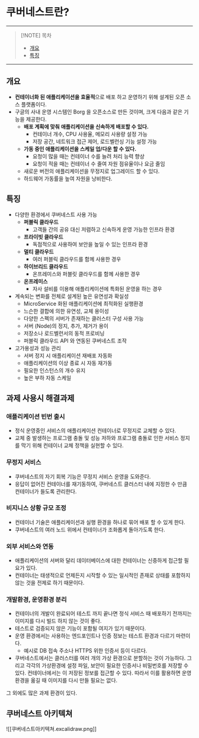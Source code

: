 
# 쿠버네스트란?
---

> [!NOTE] 목차
> - [개요](#개요)
> - [특징](#특징)

---

## 개요
- **컨테이너화 된 애플리케이션을 효율적**으로 배포 하고 운영하기 위해 설계된 오픈 소스 플랫폼이다.
- 구글의 사내 운영 시스템인 Borg 을 오픈소스로 만든 것이며, 크게 다음과 같은 기능을 제공한다.
	- **배포 계획에 맞춰 애플리케이션을 신속하게 배포할 수 있다.**
		- 컨테이너 개수, CPU 사용율, 메모리 사용량 설정 가능
		- 저장 공간, 네트워크 접근 제어, 로드벨런싱 기능 설정 가능
	- **가동 중인 애플리케이션을 스케일 업/다운 할 수 있다.**
		- 요청이 많을 때는 컨테이너 수를 늘려 처리 능력 향상
		- 요청이 적을 때는 컨테이너 수 줄여 자원 점유율이나 요금 줄임
	- 새로운 버전의 애플리케이션을 무정지로 업그레이드 할 수 있다.
	- 하드웨어 가동률을 높여 자원을 낭비한다.


## 특징
- 다양한 환경에서 쿠버네스트 사용 가능
	- **퍼블릭 클라우드**
		- 고객들 간의 공유 대신 저렴하고 신속하게 운영 가능한 인프라 환경
	- **프라이빗 클라우드**
		- 독점적으로 사용하여 보안을 높일 수 있는 인프라 환경
	- **멀티 클라우드**
		- 여러 퍼블릭 클라우드를 함께 사용한 경우
	- **하이브리드 클라우드**
		- 온프레미스와 퍼블릿 클라우드를 함께 사용한 경우
	- **온프레미스**
		- 자사 설비를 이용해 애플리케이션에 특화된 운영을 하는 경우
- 계속되는 변화를 전체로 설계된 높은 유연성과 확실성
	- MicroService 화된 애플리케이션에 최적화된 실행환경
	- 느슨한 결합에 의한 유연성, 교체 용이성
	- 다양한 스펙의 서버가 존재하는 클러스터 구성 사용 가능
	- 서버 (Node)의 정지, 추가, 제거가 용이
	- 저장소나 로드벨런서의 동적 프로비닝
	- 퍼블릭 클라우드 API 와 연동된 쿠버네스트 조작
- 고가용성과 성능 관리
	- 서버 정지 시 애플리케이션 재배포 자동화
	- 애플리케이션의 이상 종료 시 자동 재가동
	- 필요한 인스턴스의 개수 유지
	- 높은 부하 자동 스케일

## 과제 사용시 해결과제 
### 애플리케이션 빈번 출시
- 정식 운영중인 서비스의 애플리케이션 컨테이너로 무정지로 교체할 수 있다.
- 교체 중 발생하는 프로그램 충돌 및 성능 저하와 프로그램 충돌로 인한 서비스 정지를 막기 위해 컨테이너 교체 정책을 실현할 수 있다. 
### 무정지 서비스
- 쿠버네스트의 자기 회복 기능은 무정지 서비스 운영을 도와준다.
- 응답이 없어진 컨테이너를 재기동하여, 쿠버네스트 클러스터 내에 지정한 수 만큼 컨테이너가 들도록 관리한다.
### 비지니스 상황 규모 조정
- 컨테이너 기술은 애플리케이션과 실행 환경을 하나로 묶어 배포 할 수 있게 한다.
- 쿠버네스트의 여러 노드 위에서 컨테이너가 조화롭게 돌아가도록 한다.

### 외부 서비스와 연동
- 애플리케이션의 서버와 달리 데이터베이스에 대한 컨테이너는 신중하게 접근할 필요가 있다. 
- 컨테이너는 태생적으로 언제든지 시작할 수 있는 일시적인 존재로 상태를 포함하지 않는 것을 전제로 하기 때문이다.

### 개발환경, 운영환경 분리
- 컨테이너의 개발이 완료되어 테스트 까지 끝나면 정식 서비스 때 배포하기 전까지는 이미지를 다시 빌드 하지 않는 것이 좋다.
- 테스트로 검증되지 않은 기능이 포함될 여지가 있기 때문이다.
- 운영 환경에서는 사용하는 엔드포인트나 인증 정보는 테스트 환경과 다르기 마련이다.
	- 예시로 DB 접속 주소나 HTTPS 위한 인증서 등이 다르다.
- 쿠버네스트에서는 클러스터를 여러 개의 가상 환경으로 분할하는 것이 가능하다.
  그리고 각각의 가상환경에 설정 파일, 보안이 필요한 인증서나 비밀번호를 저장할 수 있다.
  컨테이너에서는 이 저장된 정보를 접근할 수 있다. 따라서 이를 활용하면 운영환경을 옮길 때 이미지를 다시 만들 필요는 없다.

그 외에도 많은 과제 환경이 있다.


## 쿠버네스트 아키텍쳐 
![[쿠버네스트아키텍쳐.excalidraw.png]]
